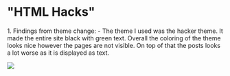 # "HTML Hacks"
<p>1. Findings from theme change:
- The theme I used was the hacker theme. It made the entire site black with green text. Overall the coloring of the theme looks nice
however the pages are not visible. On top of that the posts looks a lot worse as it is displayed as text.</p>

<body>
    <img src="https://ibb.co/1vYYg5b"">
</body>